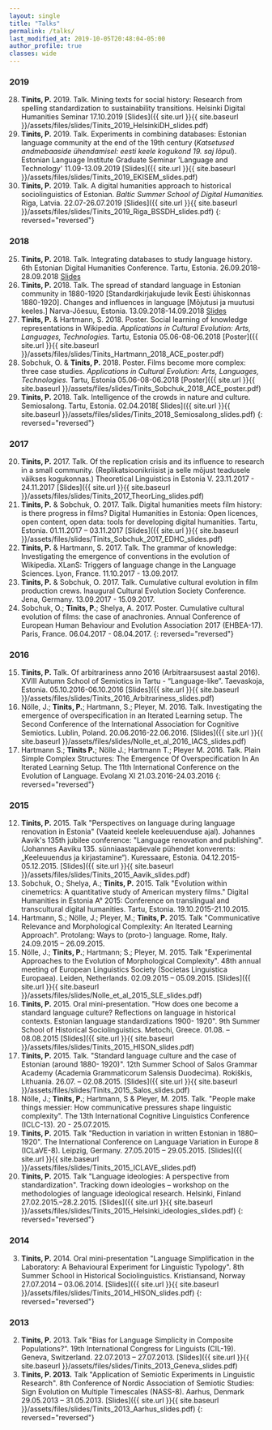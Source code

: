```yaml
---
layout: single
title: "Talks"
permalink: /talks/
last_modified_at: 2019-10-05T20:48:04-05:00
author_profile: true
classes: wide
---
```


### 2019
28. **Tinits, P.** 2019. Talk. Mining texts for social history: Research from spelling standardization to sustainability transitions. Helsinki Digital Humanities Seminar 17.10.2019 [Slides]({{ site.url }}{{ site.baseurl }}/assets/files/slides/Tinits_2019_HelsinkiDH_slides.pdf)
27. **Tinits, P.** 2019. Talk. Experiments in combining databases: Estonian language community at the end of the 19th century (*Katsetused andmebaaside ühendamisel: eesti keele kogukond 19. saj lõpul*). Estonian Language Institute Graduate Seminar 'Language and Technology' 11.09-13.09.2019 [Slides]({{ site.url }}{{ site.baseurl }}/assets/files/slides/Tinits_2019_EKISEM_slides.pdf)
26. **Tinits, P.** 2019. Talk. A digital humanities approach to historical sociolinguistics of Estonian. *Baltic Summer School of Digital Humanities.* Riga, Latvia. 22.07-26.07.2019 [Slides]({{ site.url }}{{ site.baseurl }}/assets/files/slides/Tinits_2019_Riga_BSSDH_slides.pdf)
{: reversed="reversed"}

### 2018
25. **Tinits, P.** 2018. Talk. Integrating databases to study language history. 6th Estonian Digital Humanities Conference. Tartu, Estonia. 26.09.2018-28.09.2018 [Slides](https://peetertinits.github.io/slides/EDHC2018/prese_EDHC_2018.html)
24. **Tinits, P.** 2018. Talk. The spread of standard language in Estonian community in 1880-1920 [Standardkirjakujude levik Eesti ühiskonnas 1880-1920]. Changes and influences in language [Mõjutusi ja muutusi keeles.] Narva-Jõesuu, Estonia. 13.09.2018-14.09.2018 [Slides](https://peetertinits.github.io/slides/narvajs2018/prese_Narva_J.html)
23. **Tinits, P.**  & Hartmann, S. 2018. Poster. Social learning of knowledge representations in Wikipedia. *Applications in Cultural Evolution: Arts, Languages, Technologies.* Tartu, Estonia 05.06-08-06.2018 [Poster]({{ site.url }}{{ site.baseurl }}/assets/files/slides/Tinits_Hartmann_2018_ACE_poster.pdf)
22. Sobchuk, O. & **Tinits, P.**  2018. Poster. Films become more complex: three case studies. *Applications in Cultural Evolution: Arts, Languages, Technologies.* Tartu, Estonia 05.06-08-06.2018 [Poster]({{ site.url }}{{ site.baseurl }}/assets/files/slides/Tinits_Sobchuk_2018_ACE_poster.pdf)
21. **Tinits, P.** 2018. Talk. Intelligence of the crowds in nature and culture. Semiosalong. Tartu, Estonia. 02.04.2018[ Slides]({{ site.url }}{{ site.baseurl }}/assets/files/slides/Tinits_2018_Semiosalong_slides.pdf)
{: reversed="reversed"}

### 2017
20. **Tinits, P.** 2017. Talk. Of the replication crisis and its influence to research in a small  community. (Replikatsioonikriisist ja selle mõjust teadusele väikses kogukonnas.) Theoretical Linguistics in Estonia V. 23.11.2017 - 24.11.2017 [Slides]({{ site.url }}{{ site.baseurl }}/assets/files/slides/Tinits_2017_TheorLing_slides.pdf)
19. **Tinits, P.** & Sobchuk, O. 2017. Talk. Digital humanities meets film history: is there progress  in films? Digital Humanities in Estonia: Open licences, open content, open data: tools for  developing digital humanities. Tartu, Estonia. 01.11.2017 – 03.11.2017 [Slides]({{ site.url }}{{ site.baseurl }}/assets/files/slides/Tinits_Sobchuk_2017_EDHC_slides.pdf)
18. **Tinits, P.** & Hartmann, S. 2017. Talk. The grammar of knowledge: Investigating the  emergence of conventions in the evolution of Wikipedia. XLanS: Triggers of language change  in the Language Sciences. Lyon, France. 11.10.2017 - 13.09.2017.
17. **Tinits, P.** & Sobchuk, O. 2017. Talk. Cumulative cultural evolution in film production  crews. Inaugural Cultural Evolution Society Conference. Jena, Germany. 13.09.2017 -  15.09.2017.
16. Sobchuk, O.; **Tinits, P.**; Shelya, A. 2017. Poster. Cumulative cultural evolution of films: the  case of anachronies. Annual Conference of European Human Behaviour and Evolution  Association 2017 (EHBEA-17). Paris, France. 06.04.2017 - 08.04.2017.
{: reversed="reversed"}

### 2016
15. **Tinits, P.** Talk. Of arbitrariness anno 2016 (Arbitraarsusest aastal 2016). XVIII Autumn School of Semiotics in Tartu - “Language-like”. Taevaskoja, Estonia. 05.10.2016-06.10.2016  [Slides]({{ site.url }}{{ site.baseurl }}/assets/files/slides/Tinits_2016_Arbitrariness_slides.pdf)
14. Nölle, J.; **Tinits, P.**; Hartmann, S.; Pleyer, M. 2016. Talk. Investigating the emergence of  overspecification in an Iterated Learning setup. The Second Conference of the International  Association for Cognitive Semiotics. Lublin, Poland. 20.06.2016-22.06.2016. [Slides]({{ site.url }}{{ site.baseurl }}/assets/files/slides/Nolle_et_al_2016_IACS_slides.pdf)
13. Hartmann S.; **Tinits P.**; Nölle J.; Hartmann T.; Pleyer M. 2016. Talk. Plain Simple Complex  Structures: The Emergence Of Overspecification In An Iterated Learning Setup. The 11th  International Conference on the Evolution of Language. Evolang XI 21.03.2016-24.03.2016
{: reversed="reversed"}

### 2015
12. **Tinits, P.** 2015. Talk "Perspectives on language during language renovation in Estonia"   (Vaateid keelele keeleuuenduse ajal). Johannes Aavik's 135th jubilee conference:  "Language renovation and publishing". (Johannes Aaviku 135. sünniaastapäevale pühendet konverents: „Keeleuuendus ja kirjastamine“). Kuressaare, Estonia. 04.12.2015-05.12.2015. [Slides]({{ site.url }}{{ site.baseurl }}/assets/files/slides/Tinits_2015_Aavik_slides.pdf)
11. Sobchuk, O.; Shelya, A.; **Tinits, P.** 2015. Talk "Evolution within cinemetrics: A quantitative  study of American mystery films." Digital Humanities in Estonia A° 2015: Conference on  translingual and transcultural digital humanities. Tartu, Estonia. 19.10.2015-21.10.2015.
10. Hartmann, S.; Nölle, J.; Pleyer, M.; **Tinits, P.** 2015. Talk "Communicative Relevance and  Morphological Complexity: An Iterated Learning Approach". Protolang: Ways to (proto-) language. Rome, Italy. 24.09.2015 – 26.09.2015.
9. Nölle, J.; **Tinits, P.**; Hartmann; S.; Pleyer, M. 2015. Talk "Experimental Approaches to the  Evolution of Morphological Complexity". 48th annual meeting of European Linguistics Society   (Societas Linguistica Europaea). Leiden, Netherlands. 02.09.2015 – 05.09.2015. [Slides]({{ site.url }}{{ site.baseurl }}/assets/files/slides/Nolle_et_al_2015_SLE_slides.pdf)
8. **Tinits, P.** 2015. Oral mini-presentation. "How does one become a standard language culture?  Reflections on language in historical contexts. Estonian language standardizations 1900- 1920". 9th Summer School of Historical Sociolinguistics. Metochi, Greece. 01.08. – 08.08.2015 [Slides]({{ site.url }}{{ site.baseurl }}/assets/files/slides/Tinits_2015_HISON_slides.pdf)
7. **Tinits, P.** 2015. Talk. "Standard language culture and the case of Estonian (around 1880- 1920)". 12th Summer School of Salos Grammar Academy (Academia Grammaticorum  Salensis Duodecima). Rokiškis, Lithuania. 26.07. – 02.08.2015. [Slides]({{ site.url }}{{ site.baseurl }}/assets/files/slides/Tinits_2015_Salos_slides.pdf)
6. Nölle, J.; **Tinits, P.**; Hartmann, S & Pleyer, M. 2015. Talk. "People make things messier:  How communicative pressures shape linguistic complexity". The 13th International Cognitive  Linguistics Conference (ICLC-13). 20 - 25.07.2015.
5. **Tinits, P.** 2015. Talk "Reduction in variation in written Estonian in 1880–1920". The  International Conference on Language Variation in Europe 8 (ICLaVE-8). Leipzig, Germany.  27.05.2015 – 29.05.2015. [Slides]({{ site.url }}{{ site.baseurl }}/assets/files/slides/Tinits_2015_ICLAVE_slides.pdf)
4. **Tinits, P.** 2015. Talk "Language ideologies: A perspective from standardization". Tracking  down ideologies – workshop on the methodologies of language ideological research. Helsinki,  Finland 27.02.2015.–28.2.2015. [Slides]({{ site.url }}{{ site.baseurl }}/assets/files/slides/Tinits_2015_Helsinki_ideologies_slides.pdf)
{: reversed="reversed"}

### 2014
3. **Tinits, P.** 2014. Oral mini-presentation "Language Simplification in the Laboratory: A Behavioural  Experiment for Linguistic Typology". 8th Summer School in Historical Sociolinguistics.  Kristiansand, Norway 27.07.2014 – 03.06.2014. [Slides]({{ site.url }}{{ site.baseurl }}/assets/files/slides/Tinits_2014_HISON_slides.pdf)
{: reversed="reversed"}

### 2013
2. **Tinits, P.** 2013. Talk "Bias for Language Simplicity in Composite Populations?“. 19th  International Congress for Linguists (CIL-19). Geneva, Switzerland. 22.07.2013 – 27.07.2013. [Slides]({{ site.url }}{{ site.baseurl }}/assets/files/slides/Tinits_2013_Geneva_slides.pdf)
1. **Tinits, P. 2013.** Talk "Application of Semiotic Experiments in Linguistic Research". 8th  Conference of Nordic Association of Semiotic Studies: Sign Evolution on Multiple Timescales   (NASS-8). Aarhus, Denmark 29.05.2013 – 31.05.2013. [Slides]({{ site.url }}{{ site.baseurl }}/assets/files/slides/Tinits_2013_Aarhus_slides.pdf)
{: reversed="reversed"}

